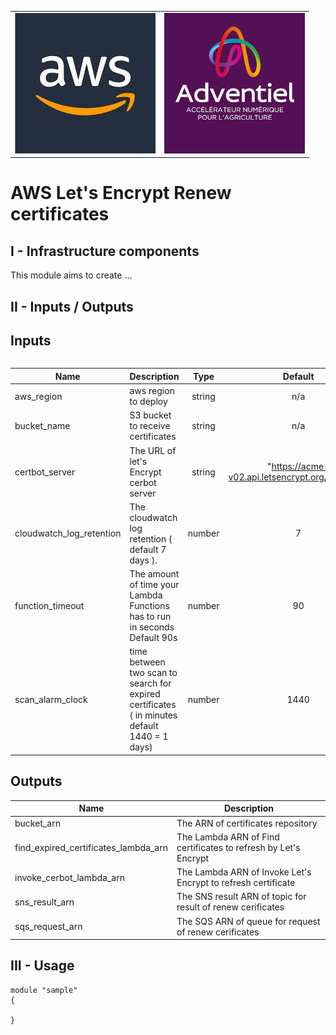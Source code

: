 <table>
  <tr>
    <td style="text-align: center; vertical-align: middle;"><img src="_docs/logo_aws.jpg"/></td>
    <td style="text-align: center; vertical-align: middle;"><img src="_docs/logo_adv.jpg"/></td>
  </tr> 
<table>

# AWS Let's Encrypt Renew certificates

## I - Infrastructure components

This module aims to create ...

## II - Inputs / Outputs

## Inputs

| Name | Description | Type | Default |
|------|-------------|:----:|:-----:|
| aws\_region | aws region to deploy | string | n/a |
| bucket\_name | S3 bucket to receive certificates | string | n/a |
| certbot\_server | The URL of let's Encrypt cerbot server | string | "https://acme-v02.api.letsencrypt.org/directory" |
| cloudwatch\_log\_retention | The cloudwatch log retention ( default 7 days ). | number | 7 |
| function\_timeout | The amount of time your Lambda Functions has to run in seconds Default 90s | number | 90 |
| scan\_alarm\_clock | time between two scan to search for expired certificates ( in minutes default 1440 = 1 days) | number | 1440 |

## Outputs

| Name | Description |
|------|-------------|
| bucket\_arn | The ARN of certificates repository |
| find\_expired\_certificates\_lambda\_arn | The Lambda ARN of Find certificates to refresh by Let's Encrypt |
| invoke\_cerbot\_lambda\_arn | The Lambda ARN of Invoke Let's Encrypt to refresh certificate |
| sns\_result\_arn | The SNS result ARN of topic for result of renew cerificates |
| sqs\_request\_arn | The SQS ARN of queue for request of renew cerificates |

## III - Usage

`````
module "sample"
{

}
`````